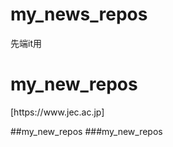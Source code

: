 # my_news_repos
先端it用
<h1>my_new_repos</h1>
[https://www.jec.ac.jp]

##my_new_repos
###my_new_repos
